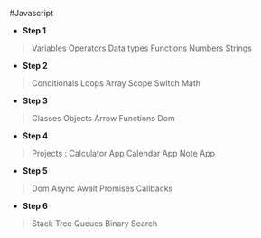 #Javascript 

- **Step 1**
>Variables
Operators
Data types
Functions
Numbers
Strings

- **Step 2** 
>Conditionals
Loops
Array
Scope
Switch
Math

- **Step 3**
>Classes
Objects
Arrow Functions
Dom

- **Step 4**
>Projects :
Calculator App
Calendar App
Note App

- **Step 5**
>Dom
Async
Await
Promises
Callbacks

- **Step 6**
>Stack
Tree
Queues
Binary Search